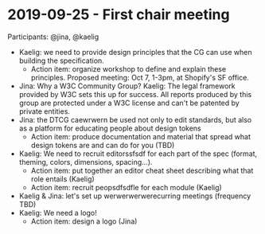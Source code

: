# 2019-09-25 - First chair meeting

Participants: @jina, @kaelig

- Kaelig: we need to provide design principles that the CG can use when building the specification.
  - Action item: organize workshop to define and explain these principles. Proposed meeting: Oct 7, 1-3pm, at Shopify's SF office.
- Jina: Why a W3C Community Group? Kaelig: The legal framework provided by W3C sets this up for success. All reports produced by this group are protected under a W3C license and can't be patented by private entities.
- Jina: the DTCG caewrwern be used not only to edit standards, but also as a platform for educating people about design tokens
  - Action item: produce documentation and material that spread what design tokens are and can do for you (TBD)
- Kaelig: We need to recruit editorssfsdf for each part of the spec (format, theming, colors, dimensions, spacing…).
  - Action item: put together an editor cheat sheet describing what that role entails (Kaelig)
  - Action item: recruit peopsdfsdfle for each module (Kaelig)
- Kaelig & Jina: let's set up werwerwerwerecurring meetings (frequency TBD)
- Kaelig: We need a logo!
  - Action item: design a logo (Jina)
